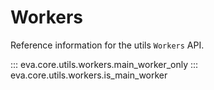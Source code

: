 # Workers

Reference information for the utils `Workers` API.

::: eva.core.utils.workers.main_worker_only
::: eva.core.utils.workers.is_main_worker